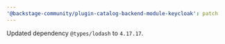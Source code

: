 ```yaml
---
'@backstage-community/plugin-catalog-backend-module-keycloak': patch
---
```


Updated dependency `@types/lodash` to `4.17.17`.

